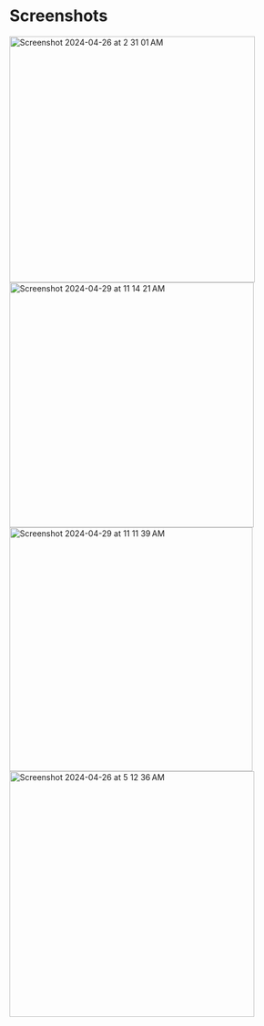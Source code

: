 # Screenshots

<img width="431" alt="Screenshot 2024-04-26 at 2 31 01 AM" src="https://github.com/aloysiotk/Loop/assets/31860999/9bb54a9d-1ba5-4e13-ba02-9b93ec0cfb11">

<img width="429" alt="Screenshot 2024-04-29 at 11 14 21 AM" src="https://github.com/aloysiotk/Loop/assets/31860999/a41e7740-7d46-471e-866c-85e9c5dd8a84">

<img width="427" alt="Screenshot 2024-04-29 at 11 11 39 AM" src="https://github.com/aloysiotk/Loop/assets/31860999/321bded9-ce7d-4358-a494-d1d466d85a41">

<img width="430" alt="Screenshot 2024-04-26 at 5 12 36 AM" src="https://github.com/aloysiotk/Loop/assets/31860999/b37c89a4-5792-4279-b964-15447dcd9fa7">


